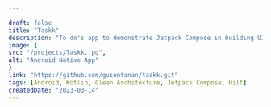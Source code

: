 ```yaml
---

draft: false
title: "Taskk"
description: "To do's app to demonstrate Jetpack Compose in building UI"
image: {
src: "/projects/Taskk.jpg",
alt: "Android Native App"
}
link: "https://github.com/gusentanan/taskk.git"
tags: [Android, Kotlin, Clean Architecture, Jetpack Compose, Hilt]
createdDate: "2023-03-14"
---
```

